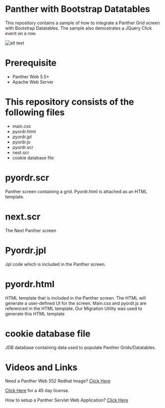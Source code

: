 # Panther with Bootstrap Datatables
This repository contains  a sample of how to integrate a Panther Grid screen with Bootstrap Datatables. The sample also demostrates a JQuery Click event on a row.

![alt text](D://image.png)

# Prerequisite
  * Panther Web 5.5*
  * Apache  Web Server

# This repository consists of the following files
  * main.css
  * pyordr.html
  * pyordr.jpl
  * pyordr.js
  * pyordr.scr
  * next.scr
  * cookie database file
  
# pyordr.scr
Panther screen containing a grid. Pyordr.html is attached as an HTML template.

# next.scr
The Next Panther screen

# Pyordr.jpl
Jpl code which is included in the Panther screen. 

# pyordr.html
HTML template that is included in the Panther screen. The HTML will generate a user-defined UI for the screen. Main.css and pyordr.js are referenced in the HTML template.
Our Migration Utility  was used to generate this HTML template

# cookie database file
JDB database containing  data used to populate Panther Grids/Datatables.

# Videos and Links

Need a Panther Web 552 Redhat Image? [Click Here](https://hub.docker.com/r/prolificspanther/pantherweb)

[Click Here](https://www.prolifics.com/panther-trial-license-request) for a 45 day license.

How to setup a Panther Servlet Web Application? [Click Here](https://github.com/ProlificsPanther/PantherWeb/releases)
